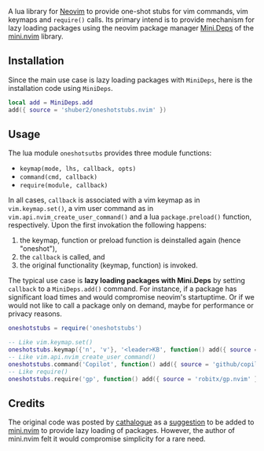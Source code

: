 A lua library for [Neovim](https://github.com/neovim/neovim) to provide
one-shot stubs for vim commands, vim keymaps and `require()` calls. Its primary
intend is to provide mechanism for lazy loading packages using the neovim
package manager [Mini.Deps](https://github.com/echasnovski/mini.deps) of the
[mini.nvim](https://github.com/echasnovski/mini.nvim) library.


## Installation

Since the main use case is lazy loading packages with `MiniDeps`, here is the
installation code using `MiniDeps`.

```lua
local add = MiniDeps.add
add({ source = 'shuber2/oneshotstubs.nvim' })
```

## Usage

The lua module `oneshotsutbs` provides three module functions:

- `keymap(mode, lhs, callback, opts)`
- `command(cmd, callback)`
- `require(module, callback)`

In all cases, `callback` is associated with a vim keymap as in
`vim.keymap.set()`, a vim user command as in
`vim.api.nvim_create_user_command()` and a lua `package.preload()` function,
respectively. Upon the first invokation the following happens:

1. the keymap, function or preload function is deinstalled again (hence "oneshot"),
2. the `callback` is called, and
3. the original functionality (keymap, function) is invoked.

The typical use case is **lazy loading packages with Mini.Deps** by setting
`callback` to a `MiniDeps.add()` command. For instance, if a package has
significant load times and would compromise neovim's startuptime. Or if we
would not like to call a package only on demand, maybe for performance or
privacy reasons.

```lua
oneshotstubs = require('oneshotstubs')

-- Like vim.keymap.set()
oneshotstubs.keymap({'n', 'v'}, '<leader>KB', function() add({ source = 'dbeniamine/cheat.sh-vim' }) end)
-- Like vim.api.nvim_create_user_command()
oneshotstubs.command('Copilot', function() add({ source = 'github/copilot.vim' }) end)
-- Like require()
oneshotstubs.require('gp', function() add({ source = 'robitx/gp.nvim' }) end)
```


## Credits

The original code was posted by [cathalogue](https://github.com/leath-dub) as a
[suggestion](https://github.com/echasnovski/mini.nvim/issues/1353#issue-2677280618)
to be added to [mini.nvim](https://github.com/echasnovski/mini.nvim) to provide
lazy loading of packages. However, the author of mini.nvim felt it would
compromise simplicity for a rare need.
